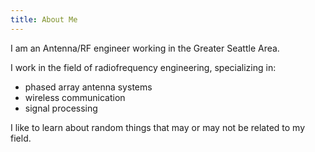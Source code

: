 ```yaml
---
title: About Me
---
```


I am an Antenna/RF engineer working in the Greater Seattle Area.

I work in the field of radiofrequency engineering, specializing in:

- phased array antenna systems
- wireless communication
- signal processing

I like to learn about random things that may or may not be related to my field.


